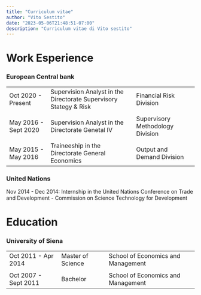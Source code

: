 ```yaml
---
title: "Curriculum vitae"
author: "Vito Sestito"
date: "2023-05-06T21:48:51-07:00"
description: "Curriculum vitae di Vito sestito"
---
```


# Work Esperience
### European Central bank
|  |  |  |
| --- | ----------- | ----------- |
| Oct 2020 - Present | Supervision Analyst in the Directorate Supervisory Stategy & Risk | Financial Risk Division |
|  |  |  |
| May 2016 - Sept 2020 | Supervision Analyst in the Directorate Genetal IV | Supervisory Methodology Division |
|  |  |  |
| May 2015 - May 2016 | Traineeship in the Directorate General Economics | Output and Demand Division |

### United Nations
Nov 2014 - Dec 2014: Internship in the United Nations Conference on Trade and Development - Commission on Science Technology for Development  

# Education
### University of Siena
|  |  |  |
| --- | ----------- | ----------- |
| Oct 2011 - Apr 2014 | Master of Science | School of Economics and Management |
|  |  |  |
| Oct 2007 - Sept 2011 | Bachelor | School of Economics and Management |
